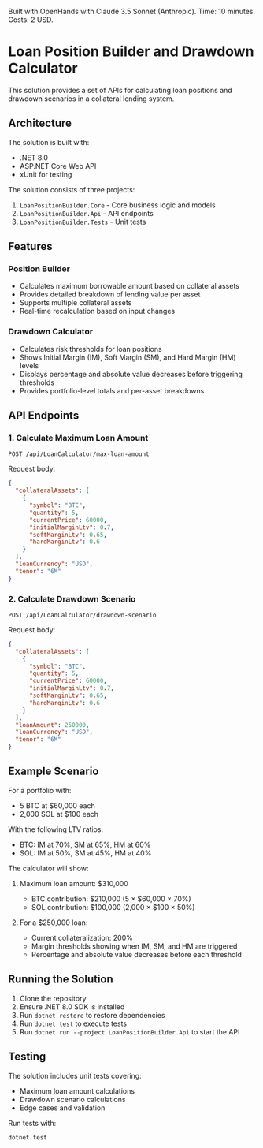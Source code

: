Built with OpenHands with Claude 3.5 Sonnet (Anthropic). Time: 10 minutes. Costs: 2 USD.


# Loan Position Builder and Drawdown Calculator

This solution provides a set of APIs for calculating loan positions and drawdown scenarios in a collateral lending system.

## Architecture

The solution is built with:
- .NET 8.0
- ASP.NET Core Web API
- xUnit for testing

The solution consists of three projects:
1. `LoanPositionBuilder.Core` - Core business logic and models
2. `LoanPositionBuilder.Api` - API endpoints
3. `LoanPositionBuilder.Tests` - Unit tests

## Features

### Position Builder
- Calculates maximum borrowable amount based on collateral assets
- Provides detailed breakdown of lending value per asset
- Supports multiple collateral assets
- Real-time recalculation based on input changes

### Drawdown Calculator
- Calculates risk thresholds for loan positions
- Shows Initial Margin (IM), Soft Margin (SM), and Hard Margin (HM) levels
- Displays percentage and absolute value decreases before triggering thresholds
- Provides portfolio-level totals and per-asset breakdowns

## API Endpoints

### 1. Calculate Maximum Loan Amount
```http
POST /api/LoanCalculator/max-loan-amount
```

Request body:
```json
{
  "collateralAssets": [
    {
      "symbol": "BTC",
      "quantity": 5,
      "currentPrice": 60000,
      "initialMarginLtv": 0.7,
      "softMarginLtv": 0.65,
      "hardMarginLtv": 0.6
    }
  ],
  "loanCurrency": "USD",
  "tenor": "6M"
}
```

### 2. Calculate Drawdown Scenario
```http
POST /api/LoanCalculator/drawdown-scenario
```

Request body:
```json
{
  "collateralAssets": [
    {
      "symbol": "BTC",
      "quantity": 5,
      "currentPrice": 60000,
      "initialMarginLtv": 0.7,
      "softMarginLtv": 0.65,
      "hardMarginLtv": 0.6
    }
  ],
  "loanAmount": 250000,
  "loanCurrency": "USD",
  "tenor": "6M"
}
```

## Example Scenario

For a portfolio with:
- 5 BTC at $60,000 each
- 2,000 SOL at $100 each

With the following LTV ratios:
- BTC: IM at 70%, SM at 65%, HM at 60%
- SOL: IM at 50%, SM at 45%, HM at 40%

The calculator will show:
1. Maximum loan amount: $310,000
   - BTC contribution: $210,000 (5 × $60,000 × 70%)
   - SOL contribution: $100,000 (2,000 × $100 × 50%)

2. For a $250,000 loan:
   - Current collateralization: 200%
   - Margin thresholds showing when IM, SM, and HM are triggered
   - Percentage and absolute value decreases before each threshold

## Running the Solution

1. Clone the repository
2. Ensure .NET 8.0 SDK is installed
3. Run `dotnet restore` to restore dependencies
4. Run `dotnet test` to execute tests
5. Run `dotnet run --project LoanPositionBuilder.Api` to start the API

## Testing

The solution includes unit tests covering:
- Maximum loan amount calculations
- Drawdown scenario calculations
- Edge cases and validation

Run tests with:
```bash
dotnet test
```
